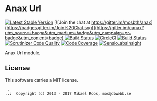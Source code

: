 Anax Url
==================================

[![Latest Stable Version](https://poser.pugx.org/anax/url/v/stable)](https://packagist.org/packages/anax/url)
[![Join the chat at https://gitter.im/mosbth/anax](https://badges.gitter.im/Join%20Chat.svg)](https://gitter.im/canax?utm_source=badge&utm_medium=badge&utm_campaign=pr-badge&utm_content=badge)
[![Build Status](https://travis-ci.org/canax/url.svg?branch=master)](https://travis-ci.org/canax/url)
[![CircleCI](https://circleci.com/gh/canax/url.svg?style=svg)](https://circleci.com/gh/canax/url)
[![Build Status](https://scrutinizer-ci.com/g/canax/url/badges/build.png?b=master)](https://scrutinizer-ci.com/g/canax/url/build-status/master)
[![Scrutinizer Code Quality](https://scrutinizer-ci.com/g/canax/url/badges/quality-score.png?b=master)](https://scrutinizer-ci.com/g/canax/url/?branch=master)
[![Code Coverage](https://scrutinizer-ci.com/g/canax/url/badges/coverage.png?b=master)](https://scrutinizer-ci.com/g/canax/url/?branch=master)
[![SensioLabsInsight](https://insight.sensiolabs.com/projects/e473b0fe-4daf-492a-b228-33a25a4d9d8a/mini.png)](https://insight.sensiolabs.com/projects/e473b0fe-4daf-492a-b228-33a25a4d9d8a)

Anax Url module.



License
------------------

This software carries a MIT license.



```
 .  
..:  Copyright (c) 2013 - 2017 Mikael Roos, mos@dbwebb.se
```
